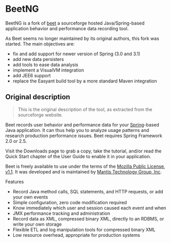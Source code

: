 BeetNG
======

BeetNG is a fork of [beet](http://beet.sf.net) a sourceforge hosted Java/Spring-based application behavior and performance data recording tool.

As Beet seems no longer maintained by its original authors, this fork was started. The main objectives are:
 * fix and add support for newer version of Spring (3.0 and 3.1)
 * add new data persisters
 * add tools to ease data analysis
 * implement a VisualVM integration
 * add JEE6 support
 * replace the Easyant build tool by a more standard Maven integration

Original description
--------------------
> This is the original description of the tool, as extracted from the sourceforge website.

Beet records user behavior and performance data for your [Spring](http://www.springframework.org/)-based Java application.  It can thus help you to analyze usage patterns and research production performance issues.  Beet requires Spring Framework 2.0 or 2.5.

Visit the Downloads page to grab a copy, take the tutorial, and/or read the Quick Start chapter of the User Guide to enable it in your application.

Beet is freely available to use under the terms of the [Mozilla Public License, v1.1](http://www.mozilla.org/MPL/MPL-1.1.html).  It was developed and is maintained by [Mantis Technology Group, Inc](http://beet.sourceforge.net/about-us).

Features
 * Record Java method calls, SQL statements, and HTTP requests, or add your own events
 * Simple configuration, zero code modification required
 * Know immediately which user and session caused each event and when
 * JMX performance tracking and administration
 * Record data as XML, compressed binary XML, directly to an RDBMS, or write your own storage
 * Flexible ETL and log manipulation tools for compressed binary XML
 * Low resource overhead, appropriate for production systems
